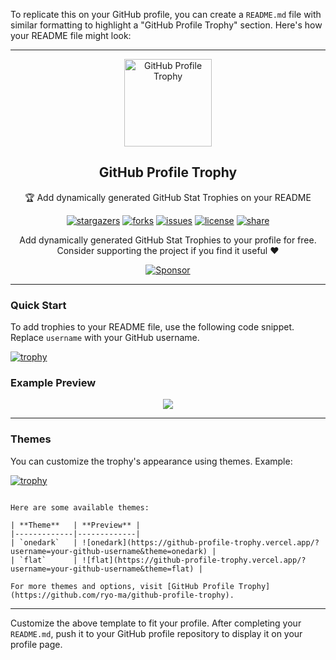 To replicate this on your GitHub profile, you can create a `README.md` file with similar formatting to highlight a "GitHub Profile Trophy" section. Here's how your README file might look:

---
<div align="center">
  <img width="140" src="https://user-images.githubusercontent.com/6661165/91657958-61b4fd00-eb00-11ea-9def-dc7ef5367e34.png"  alt="GitHub Profile Trophy"/>
  <h2 align="center">GitHub Profile Trophy</h2>
  <p align="center">🏆 Add dynamically generated GitHub Stat Trophies on your README</p>
</div>

<div align="center">

[![stargazers](https://img.shields.io/github/stars/ryo-ma/github-profile-trophy)](https://github.com/ryo-ma/github-profile-trophy/stargazers)
[![forks](https://img.shields.io/github/forks/ryo-ma/github-profile-trophy)](https://github.com/ryo-ma/github-profile-trophy/network/members)
[![issues](https://img.shields.io/github/issues/ryo-ma/github-profile-trophy)](https://github.com/ryo-ma/github-profile-trophy/issues)
[![license](https://img.shields.io/github/license/ryo-ma/github-profile-trophy)](https://github.com/ryo-ma/github-profile-trophy/blob/master/LICENSE)
[![share](https://img.shields.io/twitter/url?style=social&url=https%3A%2F%2Fgithub.com%2Fryo-ma%2Fgithub-profile-trophy)](https://twitter.com/intent/tweet?text=Add%20dynamically%20generated%20GitHub%20Trophy%20on%20your%20readme%0D%0A&url=https%3A%2F%2Fgithub.com%2Fryo-ma%2Fgithub-profile-trophy)

</div>

<p align="center">
  Add dynamically generated GitHub Stat Trophies to your profile for free. Consider supporting the project if you find it useful ❤️
</p>

<div align="center">
  <a href="https://github.com/sponsors/ryo-ma">
    <img src="https://img.shields.io/static/v1?label=Sponsor&message=%E2%9D%A4&logo=GitHub&color=ff69b4" alt="Sponsor"/>
  </a>
</div>

---

### Quick Start

To add trophies to your README file, use the following code snippet. Replace `username` with your GitHub username.

[![trophy](https://github-profile-trophy.vercel.app/?username=your-github-username)](https://github.com/ryo-ma/github-profile-trophy)


### Example Preview

<p align="center">
  <img src="https://github-profile-trophy.vercel.app/?username=your-github-username&column=8&rank=SSS,SS,S,AAA,AA,A,B,C" />
</p>

---

### Themes

You can customize the trophy's appearance using themes. Example:


[![trophy](https://github-profile-trophy.vercel.app/?username=your-github-username&theme=onedark)](https://github.com/ryo-ma/github-profile-trophy)
```

Here are some available themes:

| **Theme**   | **Preview** |
|-------------|-------------|
| `onedark`   | ![onedark](https://github-profile-trophy.vercel.app/?username=your-github-username&theme=onedark) |
| `flat`      | ![flat](https://github-profile-trophy.vercel.app/?username=your-github-username&theme=flat) |

For more themes and options, visit [GitHub Profile Trophy](https://github.com/ryo-ma/github-profile-trophy).
```

---

Customize the above template to fit your profile. After completing your `README.md`, push it to your GitHub profile repository to display it on your profile page.
